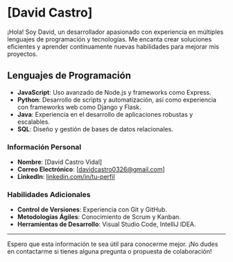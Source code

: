 # [David Castro]

¡Hola! Soy David, un desarrollador apasionado con experiencia en múltiples lenguajes de programación y tecnologías. Me encanta crear soluciones eficientes y aprender continuamente nuevas habilidades para mejorar mis proyectos.

## Lenguajes de Programación

- **JavaScript**: Uso avanzado de Node.js y frameworks como Express.
- **Python**: Desarrollo de scripts y automatización, así como experiencia con frameworks web como Django y Flask.
- **Java**: Experiencia en el desarrollo de aplicaciones robustas y escalables.
- **SQL**: Diseño y gestión de bases de datos relacionales.

### Información Personal

- **Nombre**: [David Castro Vidal]
- **Correo Electrónico**: [davidcastro0326@gmail.com]
- **LinkedIn**: [linkedin.com/in/tu-perfil](https://www.linkedin.com/in/david-castro-vidal-305307b8)

### Habilidades Adicionales

- **Control de Versiones**: Experiencia con Git y GitHub.
- **Metodologías Ágiles**: Conocimiento de Scrum y Kanban.
- **Herramientas de Desarrollo**: Visual Studio Code, IntelliJ IDEA.

---

Espero que esta información te sea útil para conocerme mejor. ¡No dudes en contactarme si tienes alguna pregunta o propuesta de colaboración!
